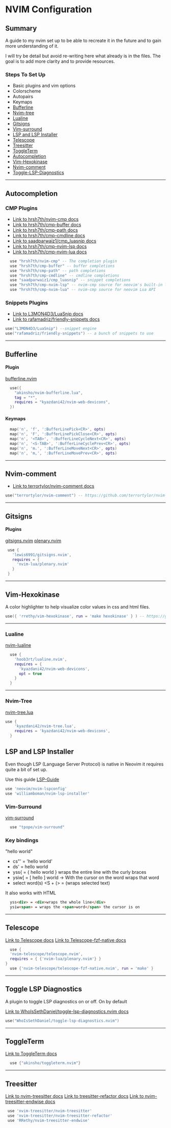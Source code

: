 # NVIM Configuration

## Summary

A guide to my nvim set up to be able to recreate it in the future and to gain more understanding of it.

I will try be detail but avoid re-writing here what already is in the files. The goal is to add more clarity and to provide resources.

### Steps To Set Up

- Basic plugins and vim options
- Colorscheme
- Autopairs
- Keymaps
- [Bufferline](#bufferline)
- [Nvim-tree](#nvim-tree)
- [Lualine](#lualine)
- [Gitsigns](#gitsigns)
- [Vim-surround](#vim-surround)
- [LSP and LSP Installer](#lsp-and-lsp-installer)
- [Telescope](#telescope)
- [Treesitter](#treesitter)
- [ToggleTerm](#toggleterm)
- [Autocompletion](#autocompletion)
- [Vim-Hexokinase](#vim-hexokinase)
- [Nvim-comment](#nvim-comment)
- [Toggle-LSP-Diagnostics](#toggle-lsp-diagnostics)

<hr/>

## Autocompletion

### CMP Plugins

* [Link to hrsh7th/nvim-cmp docs](https://github.com/hrsh7th/nvim-cmp)
* [Link to hrsh7th/cmp-buffer docs](https://github.com/hrsh7th/cmp-buffer)
* [Link to hrsh7th/cmp-path docs](https://github.com/hrsh7th/cmp-path)
* [Link to hrsh7th/cmp-cmdline docs](https://github.com/hrsh7th/cmp-cmdline)
* [Link to saadparwaiz1/cmp_luasnip docs](https://github.com/saadparwaiz1/cmp_luasnip)
* [Link to hrsh7th/cmp-nvim-lsp docs](https://github.com/hrsh7th/cmp-nvim-lsp)
* [Link to hrsh7th/cmp-nvim-lua docs](https://github.com/hrsh7th/cmp-nvim-lua)

```lua
  use "hrsh7th/nvim-cmp" -- The completion plugin
  use "hrsh7th/cmp-buffer" -- buffer completions
  use "hrsh7th/cmp-path" -- path completions
  use "hrsh7th/cmp-cmdline" -- cmdline completions
  use "saadparwaiz1/cmp_luasnip" -- snippet completions
  use "hrsh7th/cmp-nvim-lsp" -- nvim-cmp source for neovim's built-in language server client
  use "hrsh7th/cmp-nvim-lua" -- nvim-cmp source for neovim Lua API
```

### Snippets Plugins

* [Link to L3MON4D3/LuaSnip docs](https://github.com/L3MON4D3/LuaSnip)
* [Link to rafamadriz/friendly-snippets docs](https://github.com/rafamadriz/friendly-snippets)

``` lua
use("L3MON4D3/LuaSnip") --snippet engine
use("rafamadriz/friendly-snippets") -- a bunch of snippets to use
```

<hr/>

## Bufferline

#### Plugin

[bufferline.nvim](https://github.com/akinsho/bufferline.nvim)

```lua
  use({
  	"akinsho/nvim-bufferline.lua",
  	tag = "*",
  	requires = "kyazdani42/nvim-web-devicons",
  })
```

#### Keymaps

```lua
  map('n', 'f', ':BufferLinePick<CR>', opts)
  map('n', 'F', ':BufferLinePickClose<CR>', opts)
  map('n', '<TAB>', ':BufferLineCycleNext<CR>', opts)
  map('n', '<S-TAB>', ':BufferLineCyclePrev<CR>', opts)
  map('n', 'm.', ':BufferLineMoveNext<CR>', opts)
  map('n', 'm,', ':BufferLineMovePrev<CR>', opts)
```

<hr/>

## Nvim-comment

* [Link to terrortylor/nvim-comment docs](https://github.com/terrortylor/nvim-comment)

``` lua
use("terrortylor/nvim-comment") -- https://github.com/terrortylor/nvim-comment
```

<hr/>

## Gitsigns

#### Plugins

[gitsigns.nvim](https://github.com/lewis6991/gitsigns.nvim)
[plenary.nvim](https://github.com/nvim-lua/plenary.nvim)

```lua
 use {
   'lewis6991/gitsigns.nvim',
   requires = {
     'nvim-lua/plenary.nvim'
   }
 }
```

<hr/>

## Vim-Hexokinase

A color highlighter to help visualize color values in css and html files.

``` lua
use({ 'rrethy/vim-hexokinase', run = 'make hexokinase' } ) -- https://github.com/RRethy/vim-hexokinase
```

<hr/>

### Lualine

[nvim-lualine](https://github.com/nvim-lualine/lualine.nvim)

```lua
  use {
    'hoob3rt/lualine.nvim',
    requires = {
      'kyazdani42/nvim-web-devicons',
      opt = true
    }
  }
```

<hr/>

### Nvim-Tree

[nvim-tree.lua](https://github.com/kyazdani42/nvim-tree.lua)

```lua
use {
    'kyazdani42/nvim-tree.lua',
    requires = 'kyazdani42/nvim-web-devicons',
  }
```

## LSP and LSP Installer

Even though LSP (Language Server Protocol) is native in Neovim it requires quite a bit of set up.

Use this guide [LSP-Guide]('/lua/nico/lsp/how-to-lsp.md')

```lua
use 'neovim/nvim-lspconfig'
use 'williamboman/nvim-lsp-installer'
```

### Vim-Surround

[vim-surround](https://github.com/tpope/vim-surround)

```lua
  use "tpope/vim-surround"
```

### Key bindings

"hello world"

- cs"' = 'hello world'
- ds' = hello world
- yss{ = { hello world } wraps the entire line with the curly braces
- ysiw[ = [ hello ] world -> With the cursor on the word wraps that word
- select word(s) <S + (> = (wraps selected text)

It also works with HTML

```HTML
  yss<div> = <div>wraps the whole line</div>
  ysiw<span> = wraps the <span>word</span> the cursor is on
```

<hr/>

## Telescope

[Link to Telescope docs](https://github.com/nvim-telescope/telescope.nvim)
[Link to Telescope-fzf-native docs](https://github.com/nvim-telescope/telescope-fzf-native.nvim)

```lua
  use {
  'nvim-telescope/telescope.nvim',
  requires = { {'nvim-lua/plenary.nvim'} }
}
  use {'nvim-telescope/telescope-fzf-native.nvim', run = 'make' }
```

<hr/>

## Toggle LSP Diagnostics

A plugin to toggle LSP diagnostics on or off. On by default

[Link to WhoIsSethDaniel/toggle-lsp-diagnostics.nvim docs](https://github.com/WhoIsSethDaniel/toggle-lsp-diagnostics.nvim)

``` lua
use("WhoIsSethDaniel/toggle-lsp-diagnostics.nvim")
```

<hr/>

## ToggleTerm

[Link to ToggleTerm docs](https://github.com/akinsho/toggleterm.nvim)

```lua
  use {"akinsho/toggleterm.nvim"}
```

<hr/>

## Treesitter

[Link to nvim-treesitter docs](https://github.com/nvim-treesitter/nvim-treesitter)
[Link to treesitter-refactor docs](https://github.com/nvim-treesitter/nvim-treesitter-refactor)
[Link to nvim-treesitter-endwise docs](https://github.com/RRethy/nvim-treesitter-endwise)

```lua
 use 'nvim-treesitter/nvim-treesitter'
 use 'nvim-treesitter/nvim-treesitter-refactor'
 use 'RRethy/nvim-treesitter-endwise'
```
